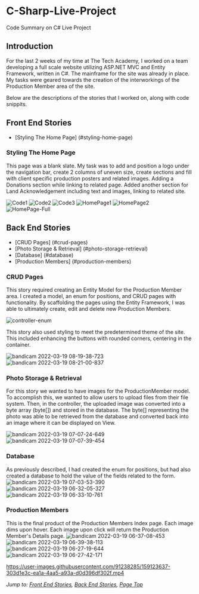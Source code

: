 # C-Sharp-Live-Project
Code Summary on C# Live Project

## Introduction
For the last 2 weeks of my time at The Tech Academy, I worked on a team developing a full scale website utilizing ASP.NET MVC and Entity Framework, written in C#.
The mainframe for the site was already in place. My tasks were geared towards the creation of the interworkings of the Production Member area of the site.

Below are the descriptions of the stories that I worked on, along with code snippits.

## Front End Stories
* [Styling The Home Page] (#styling-home-page)

### Styling The Home Page
This page was a blank slate. My task was to add and position a logo under the navigation bar, create 2 columns of uneven size, create sections and fill with client specific production posters and related images. Adding a Donations section while linking to related page. Added another section for Land Acknowledgement including text and images, linking to related site.


![Code1](https://user-images.githubusercontent.com/91238285/159121765-c1973694-d4eb-46a0-9da6-42e0446017a2.jpg)
![Code2](https://user-images.githubusercontent.com/91238285/159121767-6d481ff5-e979-4c1d-85bc-b78dd803b028.jpg)
![Code3](https://user-images.githubusercontent.com/91238285/159121768-b9de3dde-de50-4687-81d3-b99cb44a610b.jpg)
![HomePage1](https://user-images.githubusercontent.com/91238285/159121770-64ee27ba-032d-4596-8990-626bd85339c8.jpg)
![HomePage2](https://user-images.githubusercontent.com/91238285/159121773-2e215c76-ee9c-46fc-a711-23ab263c01b3.jpg)
![HomePage-Full](https://user-images.githubusercontent.com/91238285/159121774-a15536de-6d1c-416b-9e72-aa647704e187.jpg)

## Back End Stories
* [CRUD Pages] (#crud-pages)
* [Photo Storage & Retrieval] (#photo-storage-retrieval)
* [Database] (#database)
* [Production Members] (#production-members)

### CRUD Pages
This story required creating an Entity Model for the Production Member area. I created a model, an enum for positions, and CRUD pages with functionality.
By scaffolding the pages using the Entity Framework, I was able to ultimately create, edit and delete new Production Members.

![controller-enum](https://user-images.githubusercontent.com/91238285/159122182-ff16d5b2-81c3-4475-8912-00ca5fe3cb19.jpg)

This story also used styling to meet the predetermined theme of the site. This included enhancing the buttons with rounded corners, centering in the container.

![bandicam 2022-03-19 08-19-38-723](https://user-images.githubusercontent.com/91238285/159122821-4c3f65c6-e4d2-4948-9180-6e6f667eb5ec.jpg)
![bandicam 2022-03-19 08-21-00-837](https://user-images.githubusercontent.com/91238285/159122822-a9f039f0-01fa-4cde-b973-093885e75a18.jpg)

### Photo Storage & Retrieval
For this story we wanted to have images for the ProductionMember model.  To accomplish this, we wanted to allow users to upload files from their file system.  Then, in the controller, the uploaded image was converted into a byte array (byte[]) and stored in the database.  The byte[] representing the photo was able to be retrieved from the database and converted back into an image where it can be displayed on View.

![bandicam 2022-03-19 07-07-24-649](https://user-images.githubusercontent.com/91238285/159123284-23a4e642-75f0-42ce-bd36-41244eda0098.jpg)
![bandicam 2022-03-19 07-07-39-454](https://user-images.githubusercontent.com/91238285/159123285-fa2c19c5-2548-467c-856d-9356b4ac449f.jpg)

### Database
As previously described, I had created the enum for positions, but had also created a database to hold the value of the fields related to the form.
![bandicam 2022-03-19 07-03-53-390](https://user-images.githubusercontent.com/91238285/159123443-ef89e226-3f11-407e-93cc-08d2e4a6224a.jpg)
![bandicam 2022-03-19 06-32-05-327](https://user-images.githubusercontent.com/91238285/159123461-0058a55a-29c9-4b9b-b006-791a2b6d8a29.jpg)
![bandicam 2022-03-19 06-33-10-761](https://user-images.githubusercontent.com/91238285/159123462-8357791e-9e73-44b2-b4bc-42205fd74a20.jpg)

### Production Members
This is the final product of the Production Members Index page. Each image dims upon hover. Each image upon click will return the Production Member's Details page.
![bandicam 2022-03-19 06-37-08-453](https://user-images.githubusercontent.com/91238285/159123631-5885ce06-ebed-4f4e-af1a-c44b9f274906.jpg)
![bandicam 2022-03-19 06-39-38-113](https://user-images.githubusercontent.com/91238285/159123634-91c7519a-5a72-49b2-9ad9-5865212b1ba9.jpg)
![bandicam 2022-03-19 06-27-19-644](https://user-images.githubusercontent.com/91238285/159123635-02d07a18-382f-46bb-81f7-1ae618e413cf.jpg)
![bandicam 2022-03-19 06-27-42-171](https://user-images.githubusercontent.com/91238285/159123636-075f9f7b-5b39-4797-802b-1c4dd1cd29c4.jpg)


https://user-images.githubusercontent.com/91238285/159123637-303d1e3c-ea1a-4aa5-a93a-d0d396df302f.mp4

*Jump to: [Front End Stories](#front-end-stories), [Back End Stories](#back-end-stories), [Page Top](#live-project)*
